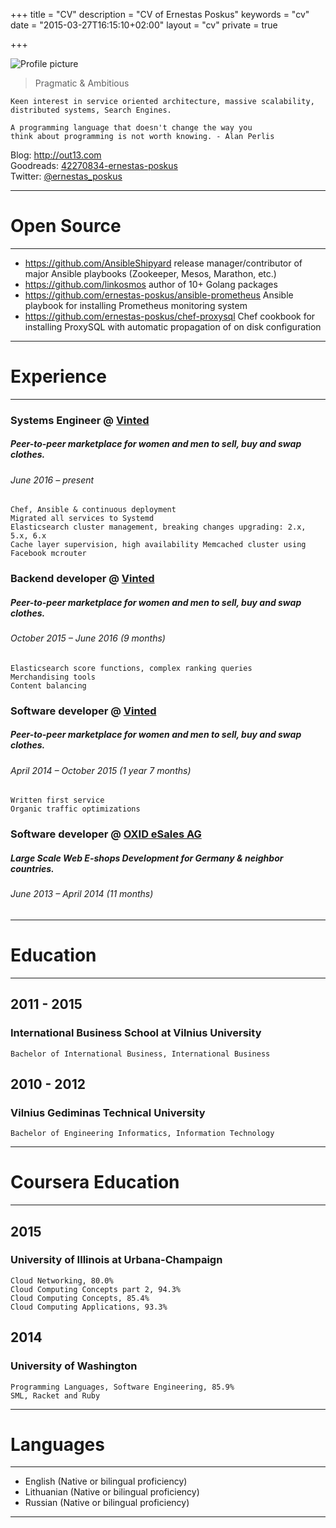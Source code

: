 +++
title = "CV"
description = "CV of Ernestas Poskus"
keywords = "cv"
date = "2015-03-27T16:15:10+02:00"
layout = "cv"
private = true

+++

![Profile picture](/images/profile.jpeg)

> Pragmatic & Ambitious

```
Keen interest in service oriented architecture, massive scalability,
distributed systems, Search Engines.
```

```
A programming language that doesn't change the way you
think about programming is not worth knowing. - Alan Perlis
```

Blog: <a href="http://out13.com">http://out13.com</a><br />
Goodreads: <a href="https://www.goodreads.com/user/show/42270834-ernestas-poskus">42270834-ernestas-poskus</a><br />
Twitter: <a href="https://twitter.com/ernestas_poskus">@ernestas_poskus</a>

---------

# <a name="open_source">Open Source</a>

---------

- https://github.com/AnsibleShipyard release manager/contributor of major Ansible playbooks (Zookeeper, Mesos, Marathon, etc.)
- https://github.com/linkosmos author of 10+ Golang packages
- https://github.com/ernestas-poskus/ansible-prometheus Ansible playbook for installing Prometheus monitoring system
- https://github.com/ernestas-poskus/chef-proxysql Chef cookbook for installing ProxySQL with automatic propagation of on disk configuration

---------

# <a name="experience">Experience</a>

---------

### Systems Engineer @ [Vinted](http://vinted.com/)
##### Peer-to-peer marketplace for women and men to sell, buy and swap clothes.
###### June 2016 – present

```
Chef, Ansible & continuous deployment
Migrated all services to Systemd
Elasticsearch cluster management, breaking changes upgrading: 2.x, 5.x, 6.x
Cache layer supervision, high availability Memcached cluster using Facebook mcrouter
```

### Backend developer @ [Vinted](http://vinted.com/)
##### Peer-to-peer marketplace for women and men to sell, buy and swap clothes.
###### October 2015 – June 2016 (9 months)

```
Elasticsearch score functions, complex ranking queries
Merchandising tools
Content balancing
```

### Software developer @ [Vinted](http://vinted.com/)
##### Peer-to-peer marketplace for women and men to sell, buy and swap clothes.
###### April 2014 – October 2015 (1 year 7 months)

```
Written first service
Organic traffic optimizations
```

### Software developer @ [OXID eSales AG](https://www.oxid-esales.com/)
##### Large Scale Web E-shops Development for Germany & neighbor countries.
###### June 2013 – April 2014 (11 months)

---------

# <a name="education">Education</a>

---------

## 2011 - 2015

### International Business School at Vilnius University

```
Bachelor of International Business, International Business
```

## 2010 - 2012

### Vilnius Gediminas Technical University
```
Bachelor of Engineering Informatics, Information Technology
```

---------

# <a name="coursera-education">Coursera Education</a>

---------

## 2015

### University of Illinois at Urbana-Champaign

```
Cloud Networking, 80.0%
Cloud Computing Concepts part 2, 94.3%
Cloud Computing Concepts, 85.4%
Cloud Computing Applications, 93.3%
```

## 2014

### University of Washington

```
Programming Languages, Software Engineering, 85.9%
SML, Racket and Ruby
```

---------

# <a name="languages">Languages</a>

---------

- English (Native or bilingual proficiency)
- Lithuanian (Native or bilingual proficiency)
- Russian (Native or bilingual proficiency)

---------
